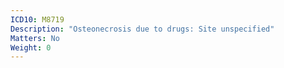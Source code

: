```yaml
---
ICD10: M8719
Description: "Osteonecrosis due to drugs: Site unspecified"
Matters: No
Weight: 0
---
```


